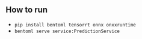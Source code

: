 ## How to run

- `pip install bentoml tensorrt onnx onxxruntime`
- `bentoml serve service:PredictionService`
